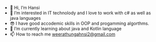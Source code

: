 - 👩 Hi, I’m Hansi
- 👀 I’m interested in IT technolody and I love to work with c# as well as java languages
- 😎 I have good accodemic skills in OOP and progamming algorthms.
- 🌱 I’m currently learning about java and Kotlin language
- 📫 How to reach me weerathungahnsi2@gmail.com

<!---
hansiWee/hansiWee is a ✨ special ✨ repository because its `README.md` (this file) appears on your GitHub profile.
You can click the Preview link to take a look at your changes.
--->
